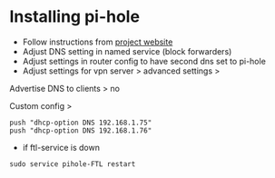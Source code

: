 # Installing pi-hole
- Follow instructions from [project website](https://pi-hole.net)
- Adjust DNS setting in named service (block forwarders)
- Adjust settings in router config to have second dns set to pi-hole
- Adjust settings for vpn server > advanced settings > 

Advertise DNS to clients > no

Custom config > 

```
push "dhcp-option DNS 192.168.1.75"
push "dhcp-option DNS 192.168.1.76"
```

- if ftl-service is down
```
sudo service pihole-FTL restart
```